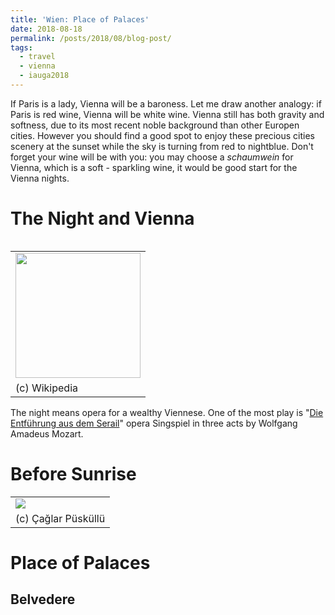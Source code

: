 ```yaml
---
title: 'Wien: Place of Palaces'
date: 2018-08-18
permalink: /posts/2018/08/blog-post/
tags:
  - travel
  - vienna
  - iauga2018
---
```


If Paris is a lady, Vienna will be a baroness. Let me draw another analogy: if Paris is red wine, Vienna will be white wine. Vienna still has both gravity and softness, due to its most recent noble background than other Europen cities. However you should find a good spot to enjoy these precious cities scenery at the sunset while the sky is turning from red to nightblue. Don't forget your wine will be with you: you may choose a *schaumwein* for Vienna, which is a soft - sparkling wine, it would be good start for the Vienna nights.

The Night and Vienna
======
<!--Schottenfeldgasse 95 was the starting point for me in Vienna. On the street, you will see Nazim Hikmet Kultur Cafe that is named from Turkish poet, Nazim Hikmet Ran. After met someone, get informed and drink your Turkish tea, I decide to visit -->
<table align='left' width="200px" style="margin-right:20px">
  <tr>
    <td><img src="https://upload.wikimedia.org/wikipedia/commons/5/58/Wiener_Staatsoper.jpg" width="200"></td>
  </tr>
  <tr>
    <td>(c) Wikipedia </td>
  </tr>
</table>

The night means opera for a wealthy Viennese. One of the most play is 
"<a href='https://en.wikipedia.org/wiki/Die_Entführung_aus_dem_Serail' target='_blank'>Die Entführung aus dem Serail</a>" opera Singspiel in three acts by Wolfgang Amadeus Mozart. 

Before Sunrise
======
<table>
  <tr>
    <td><img src="https://farm2.staticflickr.com/1860/30657315518_752e9c07a4_m_d.jpg"></td>
  </tr>
  <tr>
    <td>(c) Çağlar Püsküllü </td>
  </tr>
</table>

Place of Palaces
======

Belvedere
------
